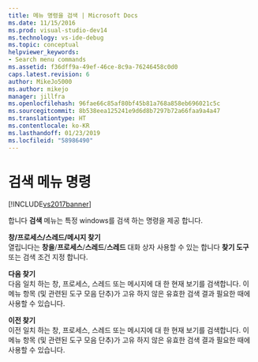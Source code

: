 ```yaml
---
title: 메뉴 명령을 검색 | Microsoft Docs
ms.date: 11/15/2016
ms.prod: visual-studio-dev14
ms.technology: vs-ide-debug
ms.topic: conceptual
helpviewer_keywords:
- Search menu commands
ms.assetid: f36dff9a-49ef-46ce-8c9a-76246458c0d0
caps.latest.revision: 6
author: MikeJo5000
ms.author: mikejo
manager: jillfra
ms.openlocfilehash: 96fae66c85af80bf45b81a768a858eb696021c5c
ms.sourcegitcommit: 8b538eea125241e9d6d8b7297b72a66faa9a4a47
ms.translationtype: HT
ms.contentlocale: ko-KR
ms.lasthandoff: 01/23/2019
ms.locfileid: "58986490"
---
```

# <a name="search-menu-commands"></a>검색 메뉴 명령
[!INCLUDE[vs2017banner](../includes/vs2017banner.md)]

합니다 **검색** 메뉴는 특정 windows를 검색 하는 명령을 제공 합니다.  
  
 **창/프로세스/스레드/메시지 찾기**  
 열립니다는 **창을**/**프로세스**/**스레드**/**스레드** 대화 상자 사용할 수 있는 합니다 **찾기 도구** 또는 검색 조건 지정 합니다.  
  
 **다음 찾기**  
 다음 일치 하는 창, 프로세스, 스레드 또는 메시지에 대 한 현재 보기를 검색합니다. 이 메뉴 항목 (및 관련된 도구 모음 단추)가 고유 하지 않은 유효한 검색 결과 필요한 때에 사용할 수 있습니다.  
  
 **이전 찾기**  
 이전 일치 하는 창, 프로세스, 스레드 또는 메시지에 대 한 현재 보기를 검색합니다. 이 메뉴 항목 (및 관련된 도구 모음 단추)가 고유 하지 않은 유효한 검색 결과 필요한 때에 사용할 수 있습니다.
